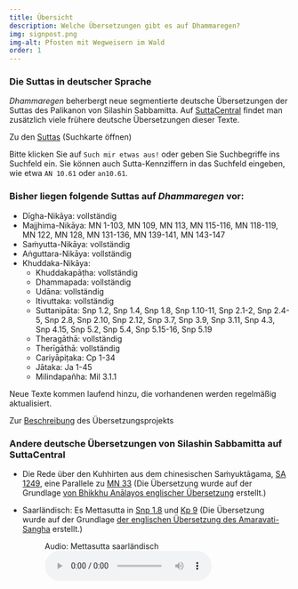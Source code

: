 ```yaml
---
title: Übersicht
description: Welche Übersetzungen gibt es auf Dhammaregen?
img: signpost.png
img-alt: Pfosten mit Wegweisern im Wald
order: 1
---
```

### Die Suttas in deutscher Sprache

*Dhammaregen* beherbergt neue segmentierte deutsche Übersetzungen der Suttas des Palikanon von Silashin Sabbamitta. Auf [SuttaCentral](https://suttacentral.net/?lang=de) findet man zusätzlich viele frühere deutsche Übersetzungen dieser Texte.

Zu den [Suttas](#/search//de) (Suchkarte öffnen)

Bitte klicken Sie auf `Such mir etwas aus!` oder geben Sie Suchbegriffe ins Suchfeld ein. Sie können auch Sutta-Kennziffern in das Suchfeld eingeben, wie etwa `AN 10.61` oder `an10.61`.

### Bisher liegen folgende Suttas auf *Dhammaregen* vor:
- Dīgha-Nikāya: vollständig
- Majjhima-Nikāya: MN 1-103, MN 109, MN 113, MN 115-116, MN 118-119, MN 122, MN 128, MN 131-136, MN 139-141, MN 143-147
- Saṁyutta-Nikāya: vollständig
- Aṅguttara-Nikāya: vollständig
- Khuddaka-Nikāya: 
  - Khuddakapāṭha: vollständig 
  - Dhammapada: vollständig
  - Udāna: vollständig
  - Itivuttaka: vollständig
  - Suttanipāta: Snp 1.2, Snp 1.4, Snp 1.8, Snp 1.10-11, Snp 2.1-2, Snp 2.4-5, Snp 2.8, Snp 2.10, Snp 2.12, Snp 3.7, Snp 3.9, Snp 3.11, Snp 4.3, Snp 4.15, Snp 5.2, Snp 5.4, Snp 5.15-16, Snp 5.19
  - Theragāthā: vollständig
  - Therīgāthā: vollständig
  - Cariyāpiṭaka: Cp 1-34
  - Jātaka: Ja 1-45
  - Milindapañha: Mil 3.1.1

Neue Texte kommen laufend hinzu, die vorhandenen werden regelmäßig aktualisiert.

Zur [Beschreibung](#/wiki/uebersetzung/projekt) des Übersetzungsprojekts

### Andere deutsche Übersetzungen von Silashin Sabbamitta auf SuttaCentral
- Die Rede über den Kuhhirten aus dem chinesischen Saṁyuktāgama, [SA 1249](https://suttacentral.net/sa1249/de/sabbamitta?lang=de&reference=main&highlight=true), eine Parallele zu [MN 33](#/sutta/mn33/de/sabbamitta) (Die Übersetzung wurde auf der Grundlage [von Bhikkhu Anālayos englischer Übersetzung](https://www.buddhismuskunde.uni-hamburg.de/pdf/5-personen/analayo/exemplary-qualities1.pdf) erstellt.)
- Saarländisch: Es Mettasutta in [Snp 1.8](https://suttacentral.net/snp1.8/sld/sabbamitta?lang=de&reference=main&highlight=true) und [Kp 9](https://suttacentral.net/kp9/sld/sabbamitta?lang=de&reference=main&highlight=true) (Die Übersetzung wurde auf der Grundlage [der englischen Übersetzung des Amaravati-Sangha](https://suttacentral.net/kp9/en/amaravati?lang=de&reference=main&highlight=true) erstellt.)  

  <figure>
      <figcaption>Audio: Mettasutta saarländisch</figcaption>
      <audio
          controls
          src="audio/mettasutta-sld.ogg">
              Ihr Browser unterstützt das 
              <code>Audio</code>-Element nicht.
      </audio>
  </figure>


